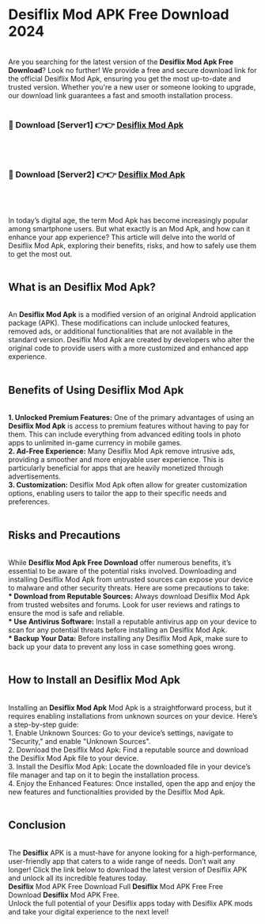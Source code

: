 # Desiflix Mod APK Free Download 2024
<br>
Are you searching for the latest version of the <strong>Desiflix Mod Apk Free Download</strong>? Look no further! We provide a free and secure download link for the official Desiflix Mod Apk, ensuring you get the most up-to-date and trusted version. Whether you're a new user or someone looking to upgrade, our download link guarantees a fast and smooth installation process.
<br>
<br>
<h3>🔴 Download [Server1] 👉👉 <a href="https://apk.modyolo.store?title=Desiflix">Desiflix Mod Apk</a></h3><br>
<br>
<h3>🔴 Download [Server2] 👉👉 <a href="https://apk.modyolo.store?title=Desiflix">Desiflix Mod Apk</a></h3><br>
<br>
<br>
In today’s digital age, the term Mod Apk has become increasingly popular among smartphone users. But what exactly is an Mod Apk, and how can it enhance your app experience? This article will delve into the world of Desiflix Mod Apk, exploring their benefits, risks, and how to safely use them to get the most out.
<br>
<br>
<h2>What is an Desiflix Mod Apk?</h2>
<br>
An <strong>Desiflix Mod Apk</strong> is a modified version of an original Android application package (APK). These modifications can include unlocked features, removed ads, or additional functionalities that are not available in the standard version. Desiflix Mod Apk are created by developers who alter the original code to provide users with a more customized and enhanced app experience.
<br>
<br>
<h2>Benefits of Using Desiflix Mod Apk</h2>
<br>
<strong> 1. Unlocked Premium Features:</strong> One of the primary advantages of using an <strong>Desiflix Mod Apk</strong> is access to premium features without having to pay for them. This can include everything from advanced editing tools in photo apps to unlimited in-game currency in mobile games.
<br>
<strong> 2. Ad-Free Experience:</strong> Many Desiflix Mod Apk remove intrusive ads, providing a smoother and more enjoyable user experience. This is particularly beneficial for apps that are heavily monetized through advertisements.
<br>
<strong> 3. Customization:</strong> Desiflix Mod Apk often allow for greater customization options, enabling users to tailor the app to their specific needs and preferences.
<br>
<br>
<h2>Risks and Precautions</h2>
<br>
While <strong>Desiflix Mod Apk Free Download</strong> offer numerous benefits, it’s essential to be aware of the potential risks involved. Downloading and installing Desiflix Mod Apk from untrusted sources can expose your device to malware and other security threats. Here are some precautions to take:
<br>
<strong> * Download from Reputable Sources:</strong> Always download Desiflix Mod Apk from trusted websites and forums. Look for user reviews and ratings to ensure the mod is safe and reliable.
<br>
<strong> * Use Antivirus Software:</strong> Install a reputable antivirus app on your device to scan for any potential threats before installing an Desiflix Mod Apk.
<br>
<strong> * Backup Your Data:</strong> Before installing any Desiflix Mod Apk, make sure to back up your data to prevent any loss in case something goes wrong.
<br>
<br>
<h2>How to Install an Desiflix Mod Apk</h2>
<br>
Installing an <strong>Desiflix Mod Apk</strong> Mod Apk is a straightforward process, but it requires enabling installations from unknown sources on your device. Here’s a step-by-step guide:
<br>
 1. Enable Unknown Sources: Go to your device’s settings, navigate to "Security," and enable "Unknown Sources".
<br>
 2. Download the Desiflix Mod Apk: Find a reputable source and download the Desiflix Mod Apk file to your device.
<br>
 3. Install the Desiflix Mod Apk: Locate the downloaded file in your device’s file manager and tap on it to begin the installation process.
<br>
 4. Enjoy the Enhanced Features: Once installed, open the app and enjoy the new features and functionalities provided by the Desiflix Mod Apk.
<br>
<br>
<h2><strong>Conclusion</strong></h2>
<br>
The <strong>Desiflix</strong> APK is a must-have for anyone looking for a high-performance, user-friendly app that caters to a wide range of needs. Don’t wait any longer! Click the link below to download the latest version of Desiflix APK and unlock all its incredible features today.
<br>
<strong>Desiflix</strong> Mod APK Free Download Full <strong>Desiflix</strong> Mod APK Free Free Download <strong>Desiflix</strong> Mod APK Free.
<br>
Unlock the full potential of your Desiflix apps today with Desiflix APK mods and take your digital experience to the next level!

